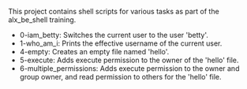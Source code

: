 This project contains shell scripts for various tasks as part of the alx_be_shell training.


- 0-iam_betty: Switches the current user to the user 'betty'.
- 1-who_am_i: Prints the effective username of the current user.
- 4-empty: Creates an empty file named 'hello'.
- 5-execute: Adds execute permission to the owner of the 'hello' file.
- 6-multiple_permissions: Adds execute permission to the owner and group owner, and read permission to others for the 'hello' file.
